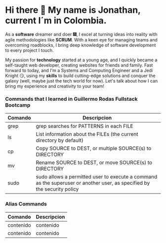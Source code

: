 # Hi there :wave: My name is Jonathan, current I´m in Colombia.

As a **software** dreamer and doer :fireworks:, I excel at turning ideas into reality with agile methodologies like **SCRUM**. With a keen eye for managing teams and overcoming roadblocks, I bring deep knowledge of software development to every project I touch. 

My passion for **technology** started at a young age, and I quickly became a self-taught web developer, creating websites for friends and family. Fast forward to today, and I'm a Systems and Computing Engineer and a Jedi Knight :smirk:, using my **skills** to build cutting-edge solutions and conquer the galaxy (well, maybe just the tech world for now). Let's talk about how I can bring my experience and creativity to your team!


### Commands that I learned in **Guillermo Rodas Fullstack Bootcamp**

| **Comando** | **Descripcion** |
| ------- | ----------- |
| grep | grep  searches  for  PATTERNS  in  each  FILE |
| ls | List information about the FILEs (the current directory by default) |
| cp | Copy SOURCE to DEST, or multiple SOURCE(s) to DIRECTORY |
| mv | Rename SOURCE to DEST, or move SOURCE(s) to DIRECTORY |
| sudo | sudo allows a permitted user to execute a command as the superuser or another user, as specified by the security policy |

### Alias Commands

| **Comando** | **Descripcion** |
| ------- | ----------- |
| contenido | contenido |
| contenido | contenido |



